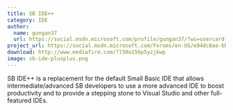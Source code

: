 ```yaml
---
title: SB IDE++
category: IDE
author:
  name: gungan37
  url: https://social.msdn.microsoft.com/profile/gungan37/?ws=usercard-mini
project_url: https://social.msdn.microsoft.com/Forums/en-US/e94dc8ae-bb16-4e29-8862-4e953f7e007c/sb-ide-its-here-update-32-bit-issues-fixed?forum=smallbasic
download: http://www.mediafire.com/?l50o156p5yzjkwp
image: sb-ide-plusplus.png
---
```


SB IDE++ is a replacement for the default Small Basic IDE that allows intermediate/advanced SB developers to use a more advanced IDE to boost productivity and to provide a stepping stone to Visual Studio and other full-featured IDEs.

